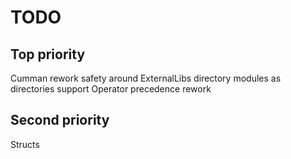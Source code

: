 ﻿# TODO

## Top priority
Cumman rework
safety around ExternalLibs directory
modules as directories support
Operator precedence rework

## Second priority
Structs
